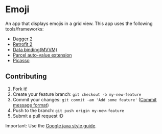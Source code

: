 # Emoji
An app that displays emojis in a grid view. This app uses the following tools/frameworks:
- [Dagger 2](https://github.com/codepath/android_guides/wiki/Dependency-Injection-with-Dagger-2)
- [Retrofit 2](https://github.com/codepath/android_guides/wiki/Consuming-APIs-with-Retrofit) 
- [Data binding(MVVM)](https://github.com/codepath/android_guides/wiki/Applying-Data-Binding-for-Views)
- [Parcel auto-value extension](https://github.com/rharter/auto-value-parcel)
- [Picasso](https://github.com/square/picasso)

## Contributing

1. Fork it!
2. Create your feature branch: `git checkout -b my-new-feature`
3. Commit your changes: `git commit -am 'Add some feature'` ([Commit message format](https://git-scm.com/book/ch5-2.html))
4. Push to the branch: `git push origin my-new-feature`
5. Submit a pull request :D

Important: Use the [Google java style guide](https://github.com/google/styleguide/blob/gh-pages/intellij-java-google-style.xml).


